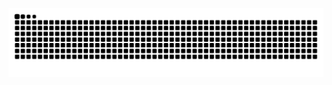 ![GitHub Snake Animation](https://raw.githubusercontent.com/KevinS4160/Mobius-/output/dist/github-contribution-grid-snake-dark.svg)
